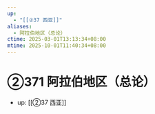 ```yaml
---
up:
  - "[[②37 西亚]]"
aliases:
  - 阿拉伯地区（总论）
ctime: 2025-03-01T13:13:34+08:00
mtime: 2025-10-01T11:40:34+08:00
---
```


# ②371 阿拉伯地区（总论）

- up: [[②37 西亚]]
